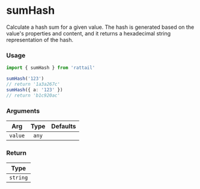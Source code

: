# sumHash

Calculate a hash sum for a given value. The hash is generated based on the value's properties and content, and it returns a hexadecimal string representation of the hash.

### Usage

```ts
import { sumHash } from 'rattail'

sumHash('123')
// return '1a3a267c'
sumHash({ a: '123' })
// return 'b1c920ac'
```

### Arguments

| Arg     | Type  | Defaults |
| ------- | :---: | -------: |
| `value` | `any` |          |

### Return

|   Type   |
| :------: |
| `string` |
